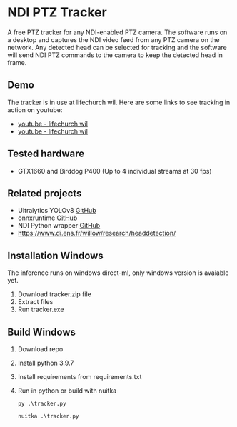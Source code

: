 # NDI PTZ Tracker

A free PTZ tracker for any NDI-enabled PTZ camera. The software runs on a desktop and captures the NDI video feed from any PTZ camera on the network. Any detected head can be selected for tracking and the software will send NDI PTZ commands to the camera to keep the detected head in frame.

## Demo

The tracker is in use at lifechurch wil. Here are some links to see tracking in action on youtube:

- [youtube - lifechurch wil](https://youtu.be/Er5B_IqR304?t=709)
- [youtube - lifechurch wil](https://youtu.be/-PTu4VsTdoA?t=1351)

## Tested hardware

- GTX1660 and Birddog P400 (Up to 4 individual streams at 30 fps)

## Related projects

- Ultralytics YOLOv8 [GitHub](https://github.com/ultralytics/ultralytics)
- onnxruntime [GitHub](https://github.com/microsoft/onnxruntime)
- NDI Python wrapper [GitHub](https://github.com/buresu/ndi-python)
- https://www.di.ens.fr/willow/research/headdetection/

## Installation Windows

The inference runs on windows direct-ml, only windows version is avaiable yet.

1. Download tracker.zip file
2. Extract files
3. Run tracker.exe

## Build Windows

1. Download repo

2. Install python 3.9.7

3. Install requirements from requirements.txt

4. Run in python or build with nuitka
   
   `py .\tracker.py`
   
   `nuitka .\tracker.py`
